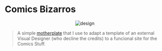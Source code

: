 # Comics Bizarros

<p align="center">
	<img src="http://padrisimo.esy.es/ouyea/webtami.jpg" alt="design"/>
</p>

> A simple [motherplate](https://github.com/leemunroe/motherplate) that I use to adapt a template of an external Visual Designer (who decline the credits) to a funcional site for the Comics Stuff.


